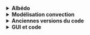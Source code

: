 <details>
<summary> <b>Albédo</b> </summary> 
Ce dossier regroupe plusieurs versions de modélisation de l’effet de l’albédo terrestre (par découpage terrestre ou par appel API de la NASA). 
</details>

<details>
<summary> <b>Modélisation convection</b> </summary>
Contient les codes principaux de simulation de la convection atmosphérique. Ces fichiers implémentent la loi de Newton pour modéliser les échanges thermiques entre le sol (nuit/jour) et des blocs d’air se déplaçant à vitesse constante. 
</details>

<details>
<summary> <b>Anciennes versions du code</b> </summary>
Ce dossier contient les anciennes versions du code principal.
</details>

<details>
<summary> <b>GUI et code</b> </summary>
Ce dossier contient l’interface graphique (GUI) ainsi que le code complet du projet.
</details>

